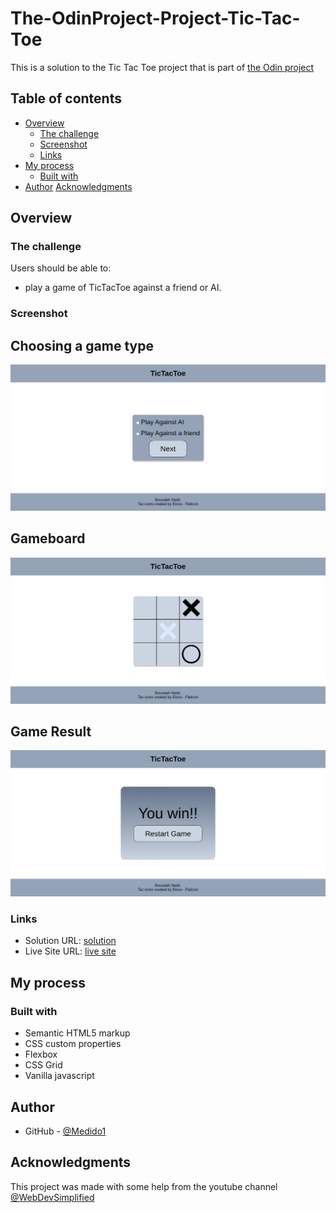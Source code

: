 # The-OdinProject-Project-Tic-Tac-Toe

This is a solution to the Tic Tac Toe project that is part of <a href="https://www.theodinproject.com/lessons/node-path-javascript-tic-tac-toe" target="_blank">the Odin project</a>

## Table of contents

- [Overview](#overview)
  - [The challenge](#the-challenge)
  - [Screenshot](#screenshot)
  - [Links](#links)
- [My process](#my-process)
  - [Built with](#built-with)
- [Author](#author)
[Acknowledgments](#acknowledgments)

## Overview

### The challenge

Users should be able to:

- play a game of TicTacToe against a friend or AI.

### Screenshot

  ## Choosing a game type
  ![](./img/gametype.png)

  ## Gameboard
  ![](./img/gameboard.png)

  ## Game Result
  ![](./img/gameresult.png)

  ### Links

- Solution URL: [solution](https://github.com/Medido1/The-OdinProject-Project-Tic-Tac-Toe)
- Live Site URL: [live site]()

## My process

### Built with

- Semantic HTML5 markup
- CSS custom properties
- Flexbox
- CSS Grid
- Vanilla javascript

## Author
- GitHub - [@Medido1](https://github.com/Medido1)

## Acknowledgments

  This project was made with some help from the youtube channel [@WebDevSimplified](https://www.youtube.com/@WebDevSimplified)